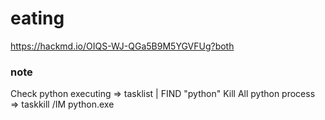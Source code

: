 # eating
https://hackmd.io/OIQS-WJ-QGa5B9M5YGVFUg?both

### note
Check python executing => tasklist | FIND "python"
Kill All python process => taskkill /IM python.exe